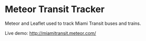 # Meteor Transit Tracker

Meteor and Leaflet used to track Miami Transit buses and trains.

Live demo: http://miamitransit.meteor.com/
